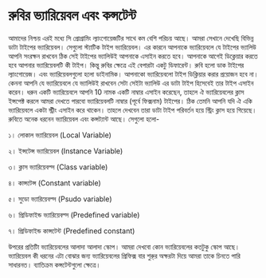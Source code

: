 # রুবির ভ্যারিয়েবল এবং কন্সটেন্ট

আমাদের নিশ্চয় এরই মধ্যে সি প্রোগ্রামিং ল্যাংগোয়েজটির সাথে কম বেশি পরিচয় আছে। আমরা সেখানে দেখেছি বিভিন্ন ডাটা টাইপের ভ্যারিয়েবল। সেগুলো স্ট্যাটিক টাইপ ভ্যারিয়েবল। এর কারনে আপনাকে ভ্যারিয়েবলে যে টাইপের ভ্যালিউ আপনি সংরক্ষন রাখবেন ঠিক সেই টাইপের ভ্যালিউই আপনাকে এসাইন করতে হবে। আপনাকে আগেই ডিক্লেয়ার করতে হবে আপনার ভ্যারিয়েবলটি কী টাইপ। কিন্তু রুবির ক্ষেত্রে এই বেপারটা একটু ডিফারেন্ট। রুবি হলো ডাক টাইপের ল্যাংগোয়েজ। এবং ভ্যারিয়েবলগুলো হলো ডাইনামিক। আপনাকো ভ্যারিয়েবলো টাইপ ডিক্লিয়ার করার প্রয়োজন হবে না। কেননা আপনি যে ভ্যারিয়েবলে যে ভ্যালিউই রাখবেন সেটা সেইটা ভ্যালিউ এর ডাটা টাইপ হিসেবেই তার টাইপ এসাইন করেন। ধরুন একটি ভ্যারিয়েবলে আপনি 10 নামক একটি নাম্বার এসাইন করেছেন, তাহলে ঐ ভ্যারিয়েবলের ক্লাস ইন্সপেক্ট করলে আমরা দেখতে পারবো ভ্যারিয়েবলটি নাম্বার \(পূর্বে ফিক্সনাম\) টাইপের। ঠিক তেমনি আপনি যদি ঐ একি ভ্যারিয়েবলে একটা স্ট্রীং এসাইন করে থাকেন। তাহলে দেখবেন তারা ডাটা টাইপ পরিবর্তন হয়ে স্ট্রিং ক্লাস হয়ে গিয়েছে। রুবিতে অনেক ধরনেন ভ্যারিয়েবল এবং কন্সট্যান্ট আছে। সেগুলো হলো-

১। লোকাল ভ্যারিয়েবল \(Local Variable\)

২। ইন্সটেন্স ভ্যারিয়েবল \(Instance Variable\)

৩। ক্লাস ভ্যারিয়েবল্স \(Class variable\)

৪। কান্সটেন্স \(Constant variable\)

৫। সুডো ভ্যারিয়েবল্স \(Psudo variable\)

৬। প্রিডিফাইন্ড ভ্যারিয়েবল্স \(Predefined variable\)

৭। প্রিডিফাইন্ড কান্সটেন্ট \(Predefined constant\)

উপরের প্রতিটিা ভ্যারিয়েবলের আলাদা আলাদা স্কোপ। আমরা দেখবো কোন ভ্যারিয়েবলের কতটুকু স্কোপ আছে। ভ্যারিয়েবল কী ধরনের এটা বোঝার জন্য ভ্যারিয়েবলের প্রিফিক্স বার শুরু্র অক্ষরটা দিয়ে আমরা তাকে চিনতে পারি সাধারনত। ব্যাতিক্রম কন্সটেন্টগুলো ক্ষেত্রে।

